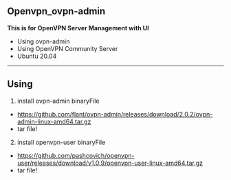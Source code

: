 ## Openvpn_ovpn-admin
**This is for OpenVPN Server Management with UI** 
* Using ovpn-admin
* Using OpenVPN Community Server
* Ubuntu 20.04
---
## Using
1. install ovpn-admin binaryFile
  *  https://github.com/flant/ovpn-admin/releases/download/2.0.2/ovpn-admin-linux-amd64.tar.gz
  *  tar file!
2. install openvpn-user binaryFile
  *  https://github.com/pashcovich/openvpn-user/releases/download/v1.0.9/openvpn-user-linux-amd64.tar.gz
  *  tar file!
